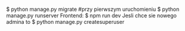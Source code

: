 $ python manage.py migrate    #przy pierwszym uruchomieniu
$ python manage.py runserver
Frontend: $ npm run dev
Jesli chce sie nowego admina to $ python manage.py createsuperuser
